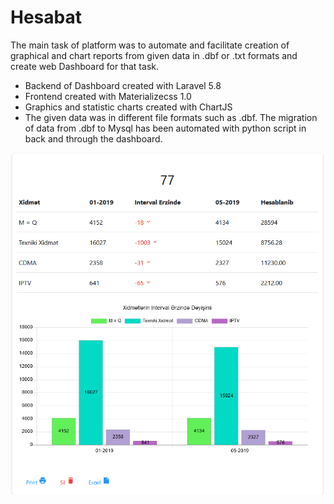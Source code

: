 # Hesabat
The main task of platform was to automate and facilitate creation of graphical and chart reports from given
	     data in .dbf or .txt formats and create web Dashboard for that task.
*	Backend of Dashboard created with Laravel 5.8
* Frontend created with Materializecss 1.0
*	Graphics and statistic charts created with ChartJS
*	The given data was in different file formats such as .dbf. The migration of data from .dbf
to Mysql has been automated with python script in back and through the dashboard.


![example_ss](https://raw.githubusercontent.com/ogtayhuseynov0/hesabat/master/public/ss.png)

